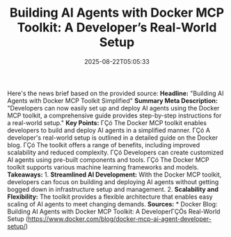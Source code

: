 ﻿---
title: "Building AI Agents with Docker MCP Toolkit: A Developer’s Real-World Setup"
date: "2025-08-22T05:05:33"
category: "Markets"
summary: ""
slug: "building ai agents with docker mcp toolkit a developers real"
source_urls:
  - "https://www.docker.com/blog/docker-mcp-ai-agent-developer-setup/"
seo:
  title: "Building AI Agents with Docker MCP Toolkit: A Developer’s Real-World Setup | Hash n Hedge"
  description: ""
  keywords: ["news", "markets", "brief"]
---
Here's the news brief based on the provided source:  **Headline:** "Building AI Agents with Docker MCP Toolkit Simplified"  **Summary Meta Description:** "Developers can now easily set up and deploy AI agents using the Docker MCP toolkit, a comprehensive guide provides step-by-step instructions for a real-world setup."  **Key Points:**  ΓÇó The Docker MCP toolkit enables developers to build and deploy AI agents in a simplified manner. ΓÇó A developer's real-world setup is outlined in a detailed guide on the Docker blog. ΓÇó The toolkit offers a range of benefits, including improved scalability and reduced complexity. ΓÇó Developers can create customized AI agents using pre-built components and tools. ΓÇó The Docker MCP toolkit supports various machine learning frameworks and models.  **Takeaways:**  1. **Streamlined AI Development:** With the Docker MCP toolkit, developers can focus on building and deploying AI agents without getting bogged down in infrastructure setup and management. 2. **Scalability and Flexibility:** The toolkit provides a flexible architecture that enables easy scaling of AI agents to meet changing demands.  **Sources:** * Docker Blog: Building AI Agents with Docker MCP Toolkit: A DeveloperΓÇÖs Real-World Setup (https://www.docker.com/blog/docker-mcp-ai-agent-developer-setup/) 
